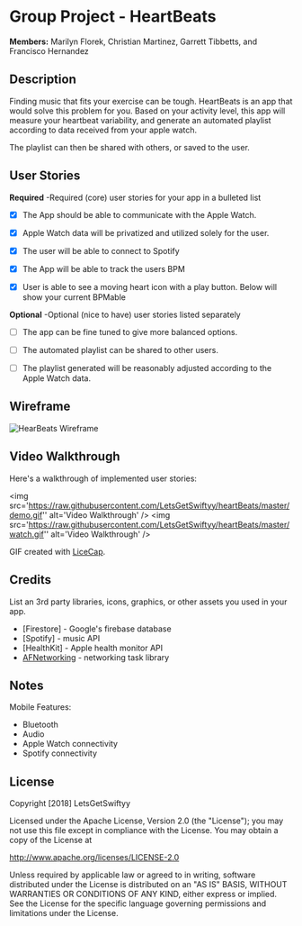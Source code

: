# Group Project - **HeartBeats**

**Members:** Marilyn Florek, Christian Martinez, Garrett Tibbetts, and Francisco Hernandez

## Description

Finding music that fits your exercise can be tough. HeartBeats is an app that would solve this problem for you. Based on your activity level, this app will measure your heartbeat variability, and generate an automated playlist according to data received from your apple watch.

The playlist can then be shared with others, or saved to the user.


## User Stories

**Required** -Required (core) user stories for your app in a bulleted list

- [x] The App should be able to communicate with the Apple Watch.

- [x] Apple Watch data will be privatized and utilized solely for the user.

- [X] The user will be able to connect to Spotify

- [x] The App will be able to track the users BPM

- [x] User is able to see a moving heart icon with a play button. Below will show your current BPMable


**Optional** -Optional (nice to have) user stories listed separately

- [ ] The app can be fine tuned to give more balanced options.

- [ ] The automated playlist can be shared to other users.

- [ ] The playlist generated will be reasonably adjusted according to the Apple Watch data.


## Wireframe

<img src='https://github.com/LetsGetSwiftyy/heartBeats/blob/master/%E2%99%A5Beat.png?raw=true' title='HeartBeats Wireframe' width='' alt='HearBeats Wireframe' />

## Video Walkthrough

Here's a walkthrough of implemented user stories:

<!--<img src='https://github.com/LetsGetSwiftyy/heartBeats/blob/Francisco/HeartBeats%20Demo.gif'' alt='Video Walkthrough' />-->

<img src='https://raw.githubusercontent.com/LetsGetSwiftyy/heartBeats/master/demo.gif'' alt='Video Walkthrough' />
<img src='https://raw.githubusercontent.com/LetsGetSwiftyy/heartBeats/master/watch.gif'' alt='Video Walkthrough' />

GIF created with [LiceCap](http://www.cockos.com/licecap/).

## Credits

List an 3rd party libraries, icons, graphics, or other assets you used in your app.

- [Firestore] - Google's firebase database
- [Spotify] - music API
- [HealthKit] - Apple health monitor API
- [AFNetworking](https://github.com/AFNetworking/AFNetworking) - networking task library


## Notes

Mobile Features:
- Bluetooth
- Audio
- Apple Watch connectivity
- Spotify connectivity

## License

Copyright [2018] LetsGetSwiftyy

Licensed under the Apache License, Version 2.0 (the "License");
you may not use this file except in compliance with the License.
You may obtain a copy of the License at

http://www.apache.org/licenses/LICENSE-2.0

Unless required by applicable law or agreed to in writing, software
distributed under the License is distributed on an "AS IS" BASIS,
WITHOUT WARRANTIES OR CONDITIONS OF ANY KIND, either express or implied.
See the License for the specific language governing permissions and
limitations under the License.

